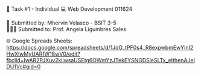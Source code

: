 📌 Task #1 - Individual
💻 Web Development 011624

🧑 Submitted by: Mhervin Velasco - BSIT 3-5           
👩🏻‍🏫 Submitted to: Prof. Angela Ligumbres Sales

🌐 Google Spreads Sheets: https://docs.google.com/spreadsheets/d/1JdG_tPF0s4_R8expwbmEwYlnI2HwXlwMyUARfW18wV0/edit?fbclid=IwAR2PJXuv2kiiwsaUSEtg6OWmYzJTekEYSNGDSleSLTx_eIthenAJelDU1Vc#gid=0
